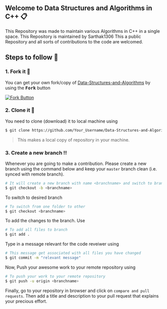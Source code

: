 
## Welcome to Data Structures and Algorithms in C++ :clipboard:

This Repository was made to maintain various Algorithms in C++ in a single space.
This Repository is maintained by Sarthak1306
This a public Repository and all sorts of contributions to the code are welcomed.


## Steps to follow :scroll:

### 1. Fork it :fork_and_knife:

You can get your own fork/copy of [Data-Structures-and-Algorithms](https://github.com/Sarthak1306/Data-Structures-and-Algorithms) by using the <a> <kbd><b>Fork</b></kbd></a> button

[![Fork Button](https://help.github.com/assets/images/help/repository/fork_button.jpg)](https://github.com/Sarthak1306/Data-Structures-and-Algorithms)

### 2. Clone it :busts_in_silhouette:

You need to clone (download) it to local machine using

```sh
$ git clone https://github.com/Your_Username/Data-Structures-and-Algorithms.git
```
> This makes a local copy of repository in your machine.

### 3. Create a new branch :bangbang:

Whenever you are going to make a contribution. Please create a new branch using the command below  and keep your `master` branch clean (i.e. synced with remote branch).

```sh
# It will create a new branch with name <branchname> and switch to branch <branchname>
$ git checkout -b <branchname>
```

To switch to desired branch

```sh
# To switch from one folder to other
$ git checkout <branchname>
```

To add the changes to the branch. Use

```sh
# To add all files to branch
$ git add .
```

Type in a message relevant for the code reveiwer using

```sh
# This message get associated with all files you have changed
$ git commit -m "relevant message"
```

Now, Push your awesome work to your remote repository using

```sh
# To push your work to your remote repository
$ git push -u origin <branchname>
```

Finally, go to your repository in browser and click on `compare and pull requests`.
Then add a title and description to your pull request that explains your precious effort.
